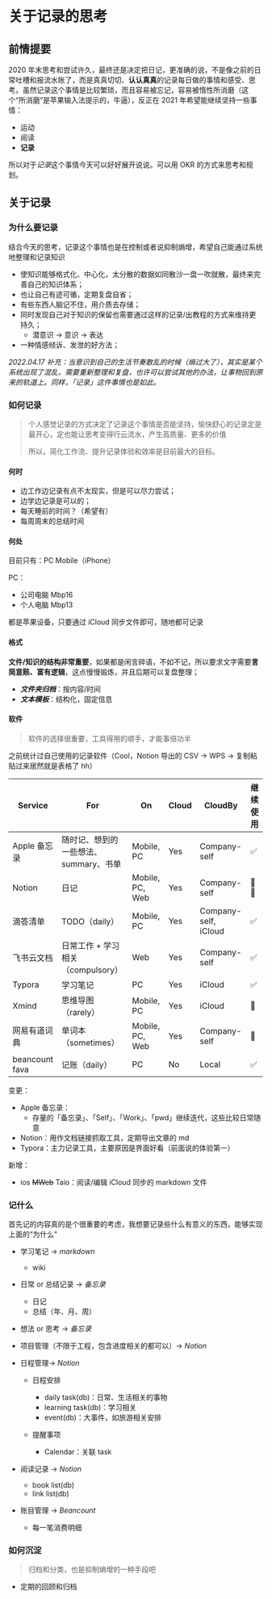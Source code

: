 # 关于记录的思考

## 前情提要

2020 年末思考和尝试许久，最终还是决定把日记，更准确的说，不是像之前的日常吐槽和报流水账了，而是真真切切、**认认真真**的记录每日做的事情和感受、思考。虽然记录这个事情是比较繁琐，而且容易被忘记，容易被惰性所消磨（这个“所消磨”是苹果输入法提示的，牛逼），反正在 2021 年希望能继续坚持一些事情：

- 运动
- 阅读
- **记录**

所以对于*记录*这个事情今天可以好好展开说说。可以用 OKR 的方式来思考和规划。

## 关于记录

### 为什么要记录

结合今天的思考，记录这个事情也是在控制或者说抑制熵增，希望自己能通过系统地整理和记录知识

- 使知识能够格式化、中心化，太分散的数据如同散沙一盘一吹就散，最终来完善自己的知识体系；
- 也让自己有迹可循，定期复盘自省；
- 有些东西人脑记不住，用介质去存储；
- 同时发现自己对于知识的保留也需要通过这样的记录/出教程的方式来维持更持久；
  - 潜意识 -> 意识 -> 表达
- 一种情感倾诉、发泄的好方法；

_2022.04.17 补充：当意识到自己的生活节奏散乱的时候（熵过大了），其实是某个系统出现了混乱，需要重新整理和复盘，也许可以尝试其他的办法，让事物回到原来的轨道上。同样，「记录」这件事情也是如此。_

### 如何记录

> 个人感觉记录的方式决定了记录这个事情是否能坚持，愉快舒心的记录定是最开心，定也能让思考变得行云流水，产生高质量、更多的价值
>
> 所以，简化工作流、提升记录体验和效率是目前最大的目标。

#### 何时

- 边工作边记录有点不太现实，但是可以尽力尝试；
- 边学边记录是可以的；
- 每天睡前的时间？（希望有）
- 每周周末的总结时间

#### 何处

目前只有：PC Mobile（iPhone）

PC：

- 公司电脑 Mbp16
- 个人电脑 Mbp13

都是苹果设备，只要通过 iCloud 同步文件即可，随地都可记录

#### 格式

**文件/知识的结构非常重要**，如果都是闲言碎语，不如不记，所以要求文字需要**言简意赅、富有逻辑**，这点慢慢锻炼，并且后期可以复盘整理；

- **_文件夹归档_**：按内容/时间
- **_文本模板_**：结构化，固定信息

#### 软件

> 软件的选择很重要，工具得用的顺手，才能事倍功半

之前统计过自己使用的记录软件（Cool，Notion 导出的 CSV -> WPS -> 复制粘贴过来居然就是表格了 hh）

| Service        | For                                   | On              | Cloud | CloudBy              | 继续使用                               |
| -------------- | ------------------------------------- | --------------- | ----- | -------------------- | -------------------------------------- |
| Apple 备忘录   | 随时记、想到的一些想法、summary、书单 | Mobile, PC      | Yes   | Company-self         | :white_check_mark:                     |
| Notion         | 日记                                  | Mobile, PC, Web | Yes   | Company-self         | :new_moon_with_face::white_check_mark: |
| 滴答清单       | TODO（daily）                         | Mobile, PC      | Yes   | Company-self, iCloud | :white_check_mark:                     |
| 飞书云文档     | 日常工作 + 学习相关（compulsory）     | Web             | Yes   | Company-self         | :white_check_mark:                     |
| Typora         | 学习笔记                              | PC              | Yes   | iCloud               | :white_check_mark:                     |
| Xmind          | 思维导图（rarely）                    | Mobile, PC      | Yes   | iCloud               | :new_moon_with_face:                   |
| 网易有道词典   | 单词本（sometimes）                   | Mobile, PC, Web | Yes   | Company-self         | :new_moon_with_face:                   |
| beancount fava | 记账（daily）                         | PC              | No    | Local                | :white_check_mark:                     |

变更：

- Apple 备忘录：
  - 存量的「备忘录」、「Self」、「Work」、「pwd」继续迭代，这些比较日常随意
- Notion：用作文档链接抓取工具，定期导出文章的 md
- Typora：主力记录工具，主要原因是界面好看（前面说的体验第一）

新增：

- ios ~~MWeb~~ Taio：阅读/编辑 iCloud 同步的 markdown 文件

### 记什么

首先记的内容真的是个很重要的考虑，我想要记录些什么有意义的东西，能够实现上面的“为什么”

- 学习笔记 -> _markdown_

  - wiki

- 日常 or 总结记录 -> _备忘录_

  - 日记
  - 总结（年、月、周）

- 想法 or 思考 -> _备忘录_
- 项目管理（不限于工程，包含进度相关的都可以）-> _Notion_
- 日程管理-> _Notion_

  - 日程安排

    - daily task(db)：日常、生活相关的事物
    - learning task(db)：学习相关
    - event(db)：大事件，如旅游相关安排

  - 提醒事项
    - Calendar：关联 task

- 阅读记录 -> _Notion_
  - book list(db)
  - link list(db)
- 账目管理 -> _Beancount_
  - 每一笔消费明细

### 如何沉淀

> 归档和分类，也是抑制熵增的一种手段吧

- 定期的回顾和归档
